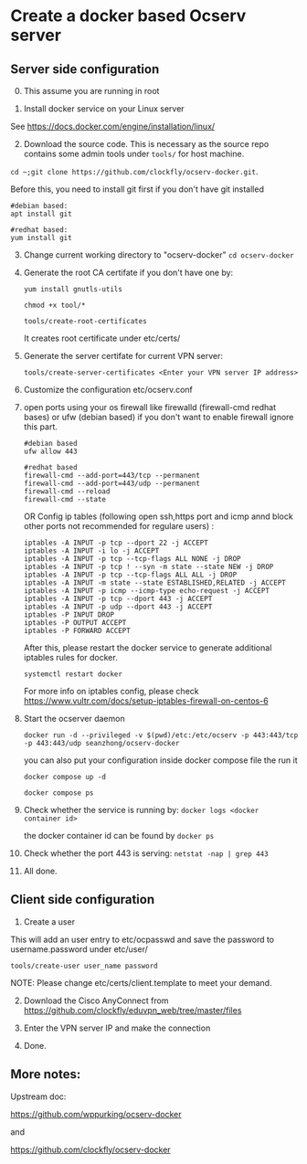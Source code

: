# Create a docker based Ocserv server

## Server side configuration

0. This assume you are running in root

1. Install docker service on your Linux server
 
 See https://docs.docker.com/engine/installation/linux/
 
2. Download the source code. This is necessary as the source repo contains some admin tools under `tools/` for host machine.

  `cd ~;git clone https://github.com/clockfly/ocserv-docker.git`. 

  Before this, you need to install git first if you don't have git installed
  ```
  #debian based: 
  apt install git 
  ```
  ```
  #redhat based:
  yum install git  
  ```
  
3. Change current working directory to "ocserv-docker"
  `cd ocserv-docker`
  
4. Generate the root CA certifate if you don't have one by:
   ```
   yum install gnutls-utils
   
   chmod +x tool/*
   
   tools/create-root-certificates
   ```

   It creates root certificate under etc/certs/
   
5. Generate the server certifate for current VPN server:

   `tools/create-server-certificates <Enter your VPN server IP address>`

6. Customize the configuration etc/ocserv.conf
   
7. open ports using your os firewall like firewalld (firewall-cmd redhat bases) or ufw (debian based) if you don't want to enable firewall ignore this part.
	```
	#debian based
	ufw allow 443
	```
   	```
	#redhat based
	firewall-cmd --add-port=443/tcp --permanent 
	firewall-cmd --add-port=443/udp --permanent
	firewall-cmd --reload
	firewall-cmd --state
	```
    
   OR Config ip tables (following open ssh,https port and icmp annd block other ports not recommended for regulare users) :
	```
	iptables -A INPUT -p tcp --dport 22 -j ACCEPT  
	iptables -A INPUT -i lo -j ACCEPT
	iptables -A INPUT -p tcp --tcp-flags ALL NONE -j DROP
	iptables -A INPUT -p tcp ! --syn -m state --state NEW -j DROP
	iptables -A INPUT -p tcp --tcp-flags ALL ALL -j DROP
	iptables -A INPUT -m state --state ESTABLISHED,RELATED -j ACCEPT
	iptables -A INPUT -p icmp --icmp-type echo-request -j ACCEPT
	iptables -A INPUT -p tcp --dport 443 -j ACCEPT
	iptables -A INPUT -p udp --dport 443 -j ACCEPT
	iptables -P INPUT DROP
	iptables -P OUTPUT ACCEPT
	iptables -P FORWARD ACCEPT
	```
    After this, please restart the docker service to generate additional iptables rules for docker.
    
	`systemctl restart docker`
	
    For more info on iptables config, please check https://www.vultr.com/docs/setup-iptables-firewall-on-centos-6    
   
8. Start the ocserver daemon

   `docker run -d --privileged -v $(pwd)/etc:/etc/ocserv -p 443:443/tcp -p 443:443/udp seanzhong/ocserv-docker`
   
   you can also put your configuration inside docker compose file the run it
   
   `docker compose up -d`
   
   `docker compose ps`
      
9. Check whether the service is running by:
   `docker logs <docker container id>`
   
   the docker container id can be found by `docker ps`

10. Check whether the port 443 is serving:
   `netstat -nap | grep 443`
   
  
11. All done.

## Client side configuration

1. Create a user

  This will add an user entry to etc/ocpasswd and save the password to username.password under etc/user/

  ```
  tools/create-user user_name password
  ``` 
    
  NOTE: Please change etc/certs/client.template to meet your demand.
  
2. Download the Cisco AnyConnect from https://github.com/clockfly/eduvpn_web/tree/master/files
  
3. Enter the VPN server IP and make the connection
  
4. Done.  

## More notes:

Upstream doc: 

https://github.com/wppurking/ocserv-docker 

and

https://github.com/clockfly/ocserv-docker
